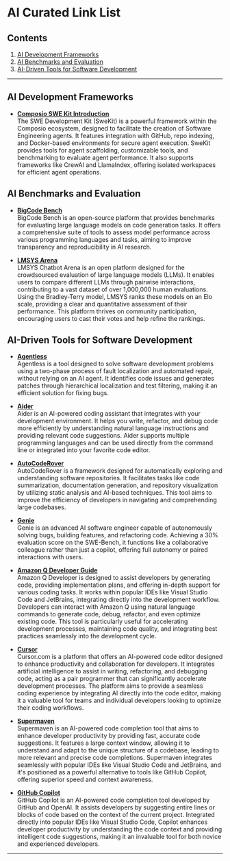 # AI Curated Link List

## Contents
1. [AI Development Frameworks](#ai-development-frameworks)
2. [AI Benchmarks and Evaluation](#ai-benchmarks-and-evaluation)
3. [AI-Driven Tools for Software Development](#ai-driven-tools-for-software-development)

---

## AI Development Frameworks

- **[Composio SWE Kit Introduction](https://docs.composio.dev/swekit/introduction?s=09)**  
  The SWE Development Kit (SweKit) is a powerful framework within the Composio ecosystem, designed to facilitate the creation of Software Engineering agents. It features integration with GitHub, repo indexing, and Docker-based environments for secure agent execution. SweKit provides tools for agent scaffolding, customizable tools, and benchmarking to evaluate agent performance. It also supports frameworks like CrewAI and LlamaIndex, offering isolated workspaces for efficient agent operations.

## AI Benchmarks and Evaluation

- **[BigCode Bench](https://bigcode-bench.github.io/)**  
  BigCode Bench is an open-source platform that provides benchmarks for evaluating large language models on code generation tasks. It offers a comprehensive suite of tools to assess model performance across various programming languages and tasks, aiming to improve transparency and reproducibility in AI research.

- **[LMSYS Arena](https://lmarena.ai/)**  
  LMSYS Chatbot Arena is an open platform designed for the crowdsourced evaluation of large language models (LLMs). It enables users to compare different LLMs through pairwise interactions, contributing to a vast dataset of over 1,000,000 human evaluations. Using the Bradley-Terry model, LMSYS ranks these models on an Elo scale, providing a clear and quantitative assessment of their performance. This platform thrives on community participation, encouraging users to cast their votes and help refine the rankings.

## AI-Driven Tools for Software Development

- **[Agentless](https://github.com/OpenAutoCoder/Agentless)**  
  Agentless is a tool designed to solve software development problems using a two-phase process of fault localization and automated repair, without relying on an AI agent. It identifies code issues and generates patches through hierarchical localization and test filtering, making it an efficient solution for fixing bugs.

- **[Aider](https://aider.chat/)**  
  Aider is an AI-powered coding assistant that integrates with your development environment. It helps you write, refactor, and debug code more efficiently by understanding natural language instructions and providing relevant code suggestions. Aider supports multiple programming languages and can be used directly from the command line or integrated into your favorite code editor.

- **[AutoCodeRover](https://github.com/nus-apr/auto-code-rover)**  
  AutoCodeRover is a framework designed for automatically exploring and understanding software repositories. It facilitates tasks like code summarization, documentation generation, and repository visualization by utilizing static analysis and AI-based techniques. This tool aims to improve the efficiency of developers in navigating and comprehending large codebases.

- **[Genie](https://cosine.sh/genie)**  
  Genie is an advanced AI software engineer capable of autonomously solving bugs, building features, and refactoring code. Achieving a 30% evaluation score on the SWE-Bench, it functions like a collaborative colleague rather than just a copilot, offering full autonomy or paired interactions with users.

- **[Amazon Q Developer Guide](https://docs.aws.amazon.com/amazonq/latest/qdeveloper-ug/software-dev.html)**  
  Amazon Q Developer is designed to assist developers by generating code, providing implementation plans, and offering in-depth support for various coding tasks. It works within popular IDEs like Visual Studio Code and JetBrains, integrating directly into the development workflow. Developers can interact with Amazon Q using natural language commands to generate code, debug, refactor, and even optimize existing code. This tool is particularly useful for accelerating development processes, maintaining code quality, and integrating best practices seamlessly into the development cycle.

- **[Cursor](https://www.cursor.com/)**  
  Cursor.com is a platform that offers an AI-powered code editor designed to enhance productivity and collaboration for developers. It integrates artificial intelligence to assist in writing, refactoring, and debugging code, acting as a pair programmer that can significantly accelerate development processes. The platform aims to provide a seamless coding experience by integrating AI directly into the code editor, making it a valuable tool for teams and individual developers looking to optimize their coding workflows.

- **[Supermaven](https://supermaven.com/)**  
  Supermaven is an AI-powered code completion tool that aims to enhance developer productivity by providing fast, accurate code suggestions. It features a large context window, allowing it to understand and adapt to the unique structure of a codebase, leading to more relevant and precise code completions. Supermaven integrates seamlessly with popular IDEs like Visual Studio Code and JetBrains, and it's positioned as a powerful alternative to tools like GitHub Copilot, offering superior speed and context awareness.

- **[GitHub Copilot](https://github.com/features/copilot)**  
  GitHub Copilot is an AI-powered code completion tool developed by GitHub and OpenAI. It assists developers by suggesting entire lines or blocks of code based on the context of the current project. Integrated directly into popular IDEs like Visual Studio Code, Copilot enhances developer productivity by understanding the code context and providing intelligent code suggestions, making it an invaluable tool for both novice and experienced developers.

---
